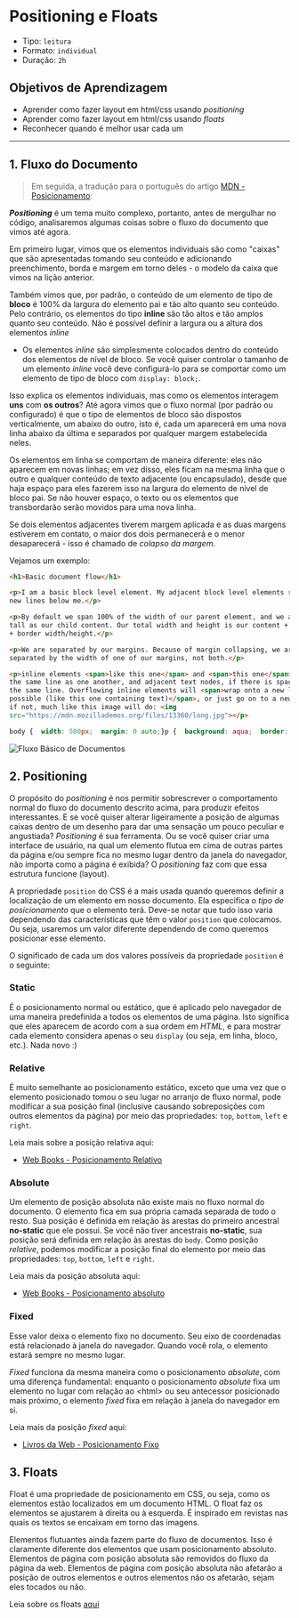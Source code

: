 # Positioning e Floats

- Tipo: `leitura`
- Formato: `individual`
- Duração: `2h`

## Objetivos de Aprendizagem

* Aprender como fazer layout em html/css usando _positioning_
* Aprender como fazer layout em html/css usando _floats_
* Reconhecer quando é melhor usar cada um

***

## 1. Fluxo do Documento

> Em seguida, a tradução para o português do artigo [MDN - Posicionamento](https://developer.mozilla.org/en-US/docs/Learn/CSS/CSS_layout/Positioning):

_**Positioning**_ é um tema muito complexo, portanto, antes de mergulhar no código, analisaremos algumas coisas sobre o fluxo do documento que vimos até agora.

Em primeiro lugar, vimos que os elementos individuais são como "caixas" que são apresentadas tomando seu conteúdo e adicionando preenchimento, borda e margem em torno deles - o modelo da caixa que vimos na lição anterior.

Também vimos que, por padrão, o conteúdo de um elemento de tipo de **bloco** é 100% da largura do elemento pai e tão alto quanto seu conteúdo. Pelo contrário, os elementos do tipo **inline** são tão altos e tão amplos quanto seu conteúdo. Não é possível definir a largura ou a altura dos elementos _inline_

- Os elementos _inline_ são simplesmente colocados dentro do conteúdo dos
  elementos de nível de bloco. Se você quiser controlar o tamanho de um elemento
  _inline_ você deve configurá-lo para se comportar como um elemento de tipo de
  bloco com `display: block;`.

Isso explica os elementos individuais, mas como os elementos interagem **uns** com **os outros**? Até agora vimos que o fluxo normal \(por padrão ou configurado\) é que o tipo de elementos de bloco são dispostos verticalmente, um abaixo do outro, isto é, cada um aparecerá em uma nova linha abaixo da última e separados por qualquer margem estabelecida neles.

Os elementos em linha se comportam de maneira diferente: eles não aparecem em novas linhas; em vez disso, eles ficam na mesma linha que o outro e qualquer conteúdo de texto adjacente \(ou encapsulado\), desde que haja espaço para eles fazerem isso na largura do elemento de nível de bloco pai. Se não houver espaço, o texto ou os elementos que transbordarão serão movidos para uma nova linha.

Se dois elementos adjacentes tiverem margem aplicada e as duas margens estiverem em contato, o maior dos dois permanecerá e o menor desaparecerá - isso é chamado de _colapso da margem_.

Vejamos um exemplo:

```html
<h1>Basic document flow</h1>

<p>I am a basic block level element. My adjacent block level elements sit on
new lines below me.</p>

<p>By default we span 100% of the width of our parent element, and we are as
tall as our child content. Our total width and height is our content + padding
+ border width/height.</p>

<p>We are separated by our margins. Because of margin collapsing, we are
separated by the width of one of our margins, not both.</p>

<p>inline elements <span>like this one</span> and <span>this one</span> sit on
the same line as one another, and adjacent text nodes, if there is space on
the same line. Overflowing inline elements will <span>wrap onto a new line if
possible (like this one containing text)</span>, or just go on to a new line
if not, much like this image will do: <img
src="https://mdn.mozillademos.org/files/13360/long.jpg"></p>
```

```css
body {  width: 500px;  margin: 0 auto;}p {  background: aqua;  border: 3px solid blue;  padding: 10px;  margin: 10px;}span {  background: red;  border: 1px solid black;}
```

![Fluxo B&#xE1;sico de Documentos](https://github.com/Laboratoria/curricula-js/raw/441a522e53ff2f34843e1ca740c01ea526fe8c19/03-interactive-site/00-html-and-css/04-positioning-and-floats/img-normal-flow.png?raw=true)

## 2. Positioning

O propósito do  _positioning_ é nos permitir sobrescrever o comportamento normal do fluxo do documento descrito acima, para produzir efeitos interessantes. E se você quiser alterar ligeiramente a posição de algumas caixas dentro de um desenho para dar uma sensação um pouco peculiar e angustiada? _Positioning_ é sua ferramenta. Ou se você quiser criar uma interface de usuário, na qual um elemento flutua em cima de outras partes da página e/ou sempre fica no mesmo lugar dentro da janela do navegador, não importa como a página é exibida? O  _positioning_  faz com que essa estrutura funcione \(layout\).

A propriedade `position` do CSS é a mais usada quando queremos definir a localização de um elemento em nosso documento. Ela especifica o _tipo de posicionamento_ que o elemento terá. Deve-se notar que tudo isso varia dependendo das características que têm o valor `position` que colocamos. Ou seja, usaremos um valor diferente dependendo de como queremos posicionar esse elemento.

O significado de cada um dos valores possíveis da propriedade `position` é o seguinte:

### Static

É o posicionamento normal ou estático, que é aplicado pelo navegador de uma maneira predefinida a todos os elementos de uma página. Isto significa que eles aparecem de acordo com a sua ordem em _HTML_, e para mostrar cada elemento considera apenas o seu `display` \(ou seja, em linha, bloco, etc.\). Nada novo :\)

### Relative

É muito semelhante ao posicionamento estático, exceto que uma vez que o elemento posicionado tomou o seu lugar no arranjo de fluxo normal, pode modificar a sua posição final \(inclusive causando sobreposições com outros elementos da página\) por meio das propriedades: `top`, `bottom`, `left` e `right`.

Leia mais sobre a posição relativa aqui:

* [Web Books - Posicionamento Relativo](http://librosweb.es/libro/css/capitulo_5/posicionamiento_relativo.html)

### Absolute

Um elemento de posição absoluta não existe mais no fluxo normal do documento. O elemento fica em sua própria camada separada de todo o resto. Sua posição é definida em relação às arestas do primeiro ancestral **no-static** que ele possui. Se você não tiver ancestrais **no-static**, sua posição será definida em relação às arestas do `body`. Como posição _relative_, podemos modificar a posição final do elemento por meio das propriedades: `top`, `bottom`, `left` e `right`.

Leia mais da posição absoluta aqui:

* [Web Books - Posicionamento absoluto](http://librosweb.es/libro/css/capitulo_5/posicionamiento_absoluto.html)

### Fixed

Esse valor deixa o elemento fixo no documento. Seu eixo de coordenadas está relacionado à janela do navegador. Quando você rola, o elemento estará sempre no mesmo lugar.

_Fixed_ funciona da mesma maneira como o posicionamento _absolute_, com uma diferença fundamental: enquanto o posicionamento _absolute_ fixa um elemento no lugar com relação ao &lt;html&gt; ou seu antecessor posicionado mais próximo, o elemento _fixed_ fixa em relação à janela do navegador em si.

Leia mais da posição _fixed_ aqui:

* [Livros da Web - Posicionamento Fixo](http://librosweb.es/libro/css/capitulo_5/posicionamiento_fijo.html)

## 3. Floats

Float é uma propriedade de posicionamento em CSS, ou seja, como os elementos estão localizados em um documento HTML. O float faz os elementos se ajustarem à direita ou à esquerda. É inspirado em revistas nas quais os textos se encaixam em torno das imagens.

Elementos flutuantes ainda fazem parte do fluxo de documentos. Isso é claramente diferente dos elementos que usam posicionamento absoluto. Elementos de página com posição absoluta são removidos do fluxo da página da web. Elementos de página com posição absoluta não afetarão a posição de outros elementos e outros elementos não os afetarão, sejam eles tocados ou não.

Leia sobre os floats [aqui](http://librosweb.es/libro/css/capitulo_5/posicionamiento_flotante.html)


